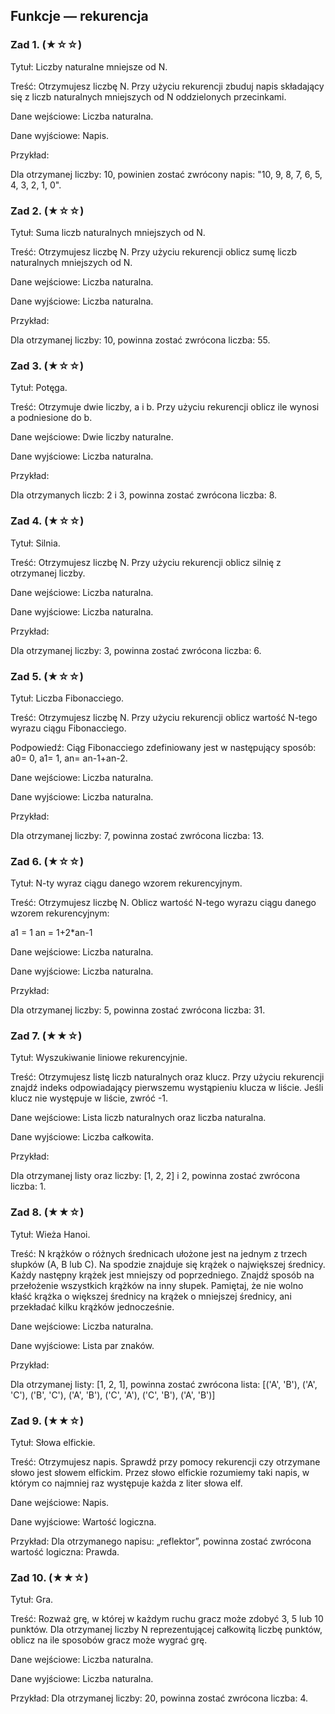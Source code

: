 ## Funkcje — rekurencja

### Zad 1. (★☆☆)

Tytuł: Liczby naturalne mniejsze od N.

Treść: Otrzymujesz liczbę N. Przy użyciu rekurencji zbuduj napis składający się z liczb naturalnych mniejszych od N oddzielonych przecinkami.

Dane wejściowe: Liczba naturalna.

Dane wyjściowe: Napis.

Przykład:

Dla otrzymanej liczby: 10, powinien zostać zwrócony napis: "10, 9, 8, 7, 6, 5, 4, 3, 2, 1, 0".

### Zad 2. (★☆☆)

Tytuł: Suma liczb naturalnych mniejszych od N.

Treść: Otrzymujesz liczbę N. Przy użyciu rekurencji oblicz sumę liczb naturalnych mniejszych od N.

Dane wejściowe: Liczba naturalna.

Dane wyjściowe: Liczba naturalna.

Przykład:

Dla otrzymanej liczby: 10, powinna zostać zwrócona liczba: 55.

### Zad 3. (★☆☆)

Tytuł: Potęga.

Treść: Otrzymuje dwie liczby, a i b. Przy użyciu rekurencji oblicz ile wynosi a podniesione do b.

Dane wejściowe: Dwie liczby naturalne.

Dane wyjściowe: Liczba naturalna.

Przykład:

Dla otrzymanych liczb: 2 i 3, powinna zostać zwrócona liczba: 8.

### Zad 4. (★☆☆)

Tytuł: Silnia.

Treść: Otrzymujesz liczbę N. Przy użyciu rekurencji oblicz silnię z otrzymanej liczby.

Dane wejściowe: Liczba naturalna.

Dane wyjściowe: Liczba naturalna.

Przykład:

Dla otrzymanej liczby: 3, powinna zostać zwrócona liczba: 6.

### Zad 5. (★☆☆)

Tytuł: Liczba Fibonacciego.

Treść: Otrzymujesz liczbę N. Przy użyciu rekurencji  oblicz wartość N-tego wyrazu ciągu Fibonacciego.

Podpowiedź: Ciąg Fibonacciego zdefiniowany jest w następujący sposób: 
a0= 0, 
a1= 1, 
an= an-1+an-2. 

Dane wejściowe: Liczba naturalna.

Dane wyjściowe: Liczba naturalna.

Przykład:

Dla otrzymanej liczby: 7, powinna zostać zwrócona liczba: 13.

### Zad 6. (★☆☆)

Tytuł: N-ty wyraz ciągu danego wzorem rekurencyjnym.

Treść: Otrzymujesz liczbę N. Oblicz wartość N-tego wyrazu ciągu danego wzorem rekurencyjnym:

a1 = 1
an = 1+2*an-1

Dane wejściowe: Liczba naturalna.

Dane wyjściowe: Liczba naturalna.

Przykład:

Dla otrzymanej liczby: 5, powinna zostać zwrócona liczba: 31.

### Zad 7. (★★☆)

Tytuł: Wyszukiwanie liniowe rekurencyjnie.

Treść: Otrzymujesz listę liczb naturalnych oraz klucz. Przy użyciu rekurencji znajdź indeks odpowiadający pierwszemu wystąpieniu klucza w liście. Jeśli klucz nie występuje w liście, zwróć -1.

Dane wejściowe: Lista liczb naturalnych oraz liczba naturalna.

Dane wyjściowe: Liczba całkowita.

Przykład:

Dla otrzymanej listy oraz liczby: [1, 2, 2] i 2, powinna zostać zwrócona liczba: 1.

### Zad 8. (★★☆)

Tytuł: Wieża Hanoi.	

Treść: N krążków o różnych średnicach ułożone jest na jednym z trzech słupków (A, B lub C). Na spodzie znajduje się krążek o największej średnicy. Każdy następny krążek jest mniejszy od poprzedniego. Znajdź sposób na przełożenie wszystkich krążków na inny słupek. Pamiętaj, że nie wolno kłaść krążka o większej średnicy na krążek o mniejszej średnicy, ani przekładać kilku krążków jednocześnie. 

Dane wejściowe: Liczba naturalna.

Dane wyjściowe: Lista par znaków.

Przykład:

Dla otrzymanej listy: [1, 2, 1], powinna zostać zwrócona lista: [('A', 'B'), ('A', 'C'), ('B', 'C'), ('A', 'B'), ('C', 'A'), ('C', 'B'), ('A', 'B')]

### Zad 9. (★★☆)

Tytuł: Słowa elfickie.	

Treść: Otrzymujesz napis. Sprawdź przy pomocy rekurencji czy otrzymane słowo jest słowem elfickim. Przez słowo elfickie rozumiemy taki napis, w którym co najmniej raz występuje każda z liter słowa elf.

Dane wejściowe: Napis.

Dane wyjściowe: Wartość logiczna.

Przykład:
Dla otrzymanego napisu: „reflektor”, powinna zostać zwrócona wartość logiczna: Prawda.

### Zad 10. (★★☆)

Tytuł: Gra.	

Treść: Rozważ grę, w której w każdym ruchu gracz może zdobyć 3, 5 lub 10 punktów. Dla otrzymanej liczby N reprezentującej całkowitą liczbę punktów, oblicz na ile sposobów gracz może wygrać grę.

Dane wejściowe: Liczba naturalna.

Dane wyjściowe: Liczba naturalna.

Przykład:
Dla otrzymanej liczby: 20, powinna zostać zwrócona liczba: 4.
